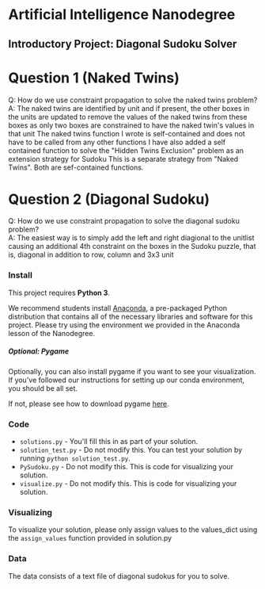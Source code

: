 # Artificial Intelligence Nanodegree
## Introductory Project: Diagonal Sudoku Solver

# Question 1 (Naked Twins)
Q: How do we use constraint propagation to solve the naked twins problem?  
A: The naked twins are identified by unit and if present, the other boxes in the units are updated to remove the values
of the naked twins from these boxes as only two boxes are constrained to have the naked twin's values in that unit
The naked twins function I wrote is self-contained and does not have to be called from any other functions
I have also added a self contained function to solve the "Hidden Twins Exclusion" problem as an extension strategy for Sudoku
This is a separate strategy from "Naked Twins". Both are sef-contained functions.

# Question 2 (Diagonal Sudoku)
Q: How do we use constraint propagation to solve the diagonal sudoku problem?  
A: The easiest way is to simply add the left and right diagional to the unitlist causing an additional 4th constraint on
the boxes in the Sudoku puzzle, that is, diagonal in addition to row, column and 3x3 unit

### Install

This project requires **Python 3**.

We recommend students install [Anaconda](https://www.continuum.io/downloads), a pre-packaged Python distribution that contains all of the necessary libraries and software for this project. 
Please try using the environment we provided in the Anaconda lesson of the Nanodegree.

##### Optional: Pygame

Optionally, you can also install pygame if you want to see your visualization. If you've followed our instructions for setting up our conda environment, you should be all set.

If not, please see how to download pygame [here](http://www.pygame.org/download.shtml).

### Code

* `solutions.py` - You'll fill this in as part of your solution.
* `solution_test.py` - Do not modify this. You can test your solution by running `python solution_test.py`.
* `PySudoku.py` - Do not modify this. This is code for visualizing your solution.
* `visualize.py` - Do not modify this. This is code for visualizing your solution.

### Visualizing

To visualize your solution, please only assign values to the values_dict using the ```assign_values``` function provided in solution.py

### Data

The data consists of a text file of diagonal sudokus for you to solve.